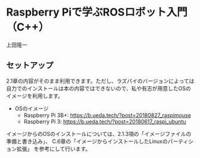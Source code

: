 # Raspberry Piで学ぶROSロボット入門（C++）

上田隆一

## セットアップ

2.1章の内容がそのまま利用できます。ただし、ラズパイのバージョンによっては自力でのインストールは本の内容ではできないので、私や有志が用意したOSのイメージを利用します。

* OSのイメージ
	* Raspberry Pi 3B+: https://b.ueda.tech/?post=20180827_raspimouse
	* Raspberry Pi 3: https://b.ueda.tech/?post=20180617_raspi_ubuntu

イメージからのOSのインストールについては、2.1.3項の「イメージファイルの準備と書き込み」、
C.6章の「イメージからインストールしたLinuxのパーティション拡張」
を参考にして行います。
